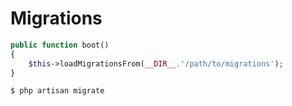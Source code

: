 # Migrations

```php
public function boot()
{
    $this->loadMigrationsFrom(__DIR__.'/path/to/migrations');
}
```

```bash
$ php artisan migrate
```
